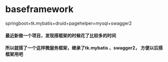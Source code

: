 # baseframework
springboot+tk.mybatis+druid+pagehelper+mysql+swagger2


#### 最近新做一个项目，发现搭框架的时候花了比较多的时间
#### 所以就搭了一个这样微服务框架，继承了tk.mybatis 、swagger2，  方便以后搭框架用吧 
